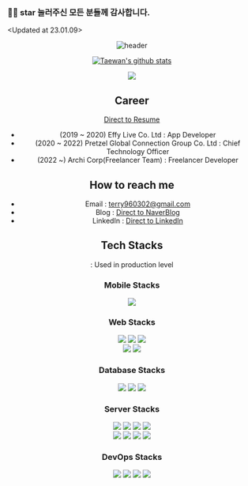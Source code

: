 ### 👋👋 star 눌러주신 모든 분들께 감사합니다.
<Updated at 23.01.09>

<div align="center">
 
![header](https://capsule-render.vercel.app/api?type=waving&color=auto&height=300&section=header&text=Hi_Im_terry&fontSize=90)

[![Taewan's github stats](https://github-readme-stats.vercel.app/api?username=terry960302&show_icons=true&theme=radical)](https://github.com/terry960302/github-readme-stats)

<p align="center">
  <a href="https://hits.seeyoufarm.com"><img src="https://hits.seeyoufarm.com/api/count/incr/badge.svg?url=https%3A%2F%2Fgithub.com%2Fhyeinisfree&count_bg=%2341B883&title_bg=%23CDC2C2&icon=github.svg&icon_color=%23E7E7E7&title=hits&edge_flat=false"/></a>
</p>

## Career
[Direct to Resume](https://panda-terry.notion.site/Resume-7947d3bf023643b4b9b7af5feb7aaa58)
- (2019 ~ 2020) Effy Live Co. Ltd : App Developer
- (2020 ~ 2022) Pretzel Global Connection Group Co. Ltd : Chief Technology Officer
- (2022 ~)      Archi Corp(Freelancer Team) : Freelancer Developer

## How to reach me
- Email : terry960302@gmail.com
- Blog : [Direct to NaverBlog](https://blog.naver.com/ljk041180)
- LinkedIn : [Direct to LinkedIn](https://www.linkedin.com/in/taewan-kim-1520b0165/)

## Tech Stacks
  : Used in production level

### Mobile Stacks

<img src="https://img.shields.io/badge/Flutter-%2302569B.svg?style=for-the-badge&logo=Flutter&logoColor=white"/>

 
### Web Stacks

<img src="https://img.shields.io/badge/React-20232A?style=for-the-badge&logo=react&logoColor=61DAFB"/></a>
<img src="https://img.shields.io/badge/Next-black?style=for-the-badge&logo=next.js&logoColor=white"/></a>
<img src="https://img.shields.io/badge/redux-%23593d88.svg?style=for-the-badge&logo=redux&logoColor=white"/></a>
</br>
<img src="https://img.shields.io/badge/styled--components-DB7093?style=for-the-badge&logo=styled-components&logoColor=white"/></a>
<img src="https://img.shields.io/badge/typescript-%23007ACC.svg?style=for-the-badge&logo=typescript&logoColor=white"/>

### Database Stacks

<img src="https://img.shields.io/badge/MySQL-005C84?style=for-the-badge&logo=mysql&logoColor=white"/></a>
<img src="https://img.shields.io/badge/PostgreSQL-316192?style=for-the-badge&logo=postgresql&logoColor=white"/></a>
<img src="https://img.shields.io/badge/firebase-ffca28?style=for-the-badge&logo=firebase&logoColor=black"/>

### Server Stacks
<img src="https://img.shields.io/badge/nestjs-%23E0234E.svg?style=for-the-badge&logo=nestjs&logoColor=white"/></a>
<img src="https://img.shields.io/badge/GraphQl-E10098?style=for-the-badge&logo=graphql&logoColor=white"/></a>
<img src="https://img.shields.io/badge/node.js-6DA55F?style=for-the-badge&logo=node.js&logoColor=white" /></a>
<img src="https://img.shields.io/badge/spring-%236DB33F.svg?style=for-the-badge&logo=spring&logoColor=white" /></a>
</br>
<img src="https://img.shields.io/badge/Spring_Boot-F2F4F9?style=for-the-badge&logo=spring-boot" /></a>
<img src="https://img.shields.io/badge/go-%2300ADD8.svg?style=for-the-badge&logo=go&logoColor=white" /></a>
<img src="https://img.shields.io/badge/kotlin-%237F52FF.svg?style=for-the-badge&logo=kotlin&logoColor=white" /></a>
<img src="https://img.shields.io/badge/Nginx-009639?style=for-the-badge&logo=nginx&logoColor=white" />
  
### DevOps Stacks

 <img src="https://img.shields.io/badge/Docker-2CA5E0?style=for-the-badge&logo=docker&logoColor=white" /></a>
 <img src="https://img.shields.io/badge/AWS-%23FF9900.svg?style=for-the-badge&logo=amazon-aws&logoColor=white" /></a>
 <img src="https://img.shields.io/badge/azure-%230072C6.svg?style=for-the-badge&logo=microsoftazure&logoColor=white" /></a>
 <img src="https://img.shields.io/badge/GoogleCloud-%234285F4.svg?style=for-the-badge&logo=google-cloud&logoColor=white" />
</div>
